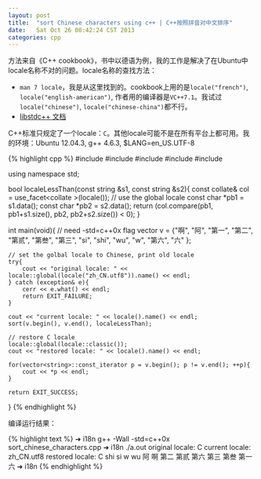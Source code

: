 ```yaml
---
layout: post
title:  "sort Chinese characters using c++ | C++按照拼音对中文排序"
date:   Sat Oct 26 00:42:24 CST 2013
categories: cpp
---
```

方法来自《C++ cookbook》，书中以德语为例，我的工作是解决了在Ubuntu中locale名称不对的问题。locale名称的查找方法：

- `man 7 locale`，我是从这里找到的。cookbook上用的是`locale("french")`, `locale("english-american")`, 作者用的编译器是`VC++7.1`。我试过`locale("chinese")`, `locale("chinese-china")`都不行。
- [libstdc++ 文档](http://gcc.gnu.org/onlinedocs/libstdc++/latest-doxygen/a01285.html)

C++标准只规定了一个locale：`C`。其他locale可能不是在所有平台上都可用。我的环境：Ubuntu 12.04.3, g++ 4.6.3, $LANG=en_US.UTF-8


{% highlight cpp %}
#include <iostream>
#include <string>
#include <locale>
#include <vector>
#include <algorithm>

using namespace std;

bool localeLessThan(const string &s1, const string &s2){
	const collate<char>& col = 
		use_facet<collate<char> >(locale());		// use the global locale
	const char *pb1 = s1.data();
	const char *pb2 = s2.data();
	return (col.compare(pb1, pb1+s1.size(), pb2, pb2+s2.size()) < 0);
}

int main(void){
	// need -std=c++0x flag
	vector<string> v = {"啊", "阿", "第一", "第二", "第贰", "第叁", "第三",
		"si", "shi", "wu", "w", "第六", "六" };

	// set the golbal locale to Chinese, print old locale
	try{
		cout << "original locale: " << locale::global(locale("zh_CN.utf8")).name() << endl;
	} catch (exception& e){
		cerr << e.what() << endl;
		return EXIT_FAILURE;
	}

	cout << "current locale: " << locale().name() << endl;
	sort(v.begin(), v.end(), localeLessThan);

	// restore C locale
	locale::global(locale::classic());
	cout << "restored locale: " << locale().name() << endl;

	for(vector<string>::const_iterator p = v.begin(); p != v.end(); ++p){
		cout << *p << endl;
	}

	return EXIT_SUCCESS;
}
{% endhighlight %}

编译运行结果：

{% highlight text %}
➜  i18n  g++ -Wall -std=c++0x sort_chinese_characters.cpp
➜  i18n  ./a.out 
original locale: C
current locale: zh_CN.utf8
restored locale: C
shi
si
w
wu
阿
啊
第二
第贰
第六
第三
第叁
第一
六
➜  i18n
{% endhighlight %}
